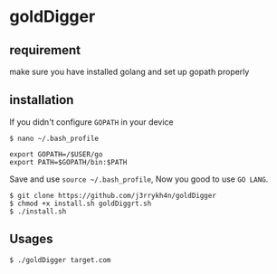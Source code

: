 # goldDigger

## requirement
make sure you have installed golang and set up gopath properly

## installation

If you didn't configure `GOPATH` in your device
```
$ nano ~/.bash_profile

export GOPATH=/$USER/go
export PATH=$GOPATH/bin:$PATH
```
Save and use `source ~/.bash_profile`, Now you good to use `GO LANG`.

```
$ git clone https://github.com/j3rrykh4n/goldDigger
$ chmod +x install.sh goldDiggrt.sh
$ ./install.sh
```

## Usages
```
$ ./goldDigger target.com
```
